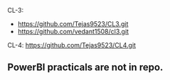 CL-3: 
- https://github.com/Tejas9523/CL3.git
- https://github.com/vedant1508/cl3.git

CL-4: https://github.com/Tejas9523/CL4.git
## PowerBI practicals are not in repo.
